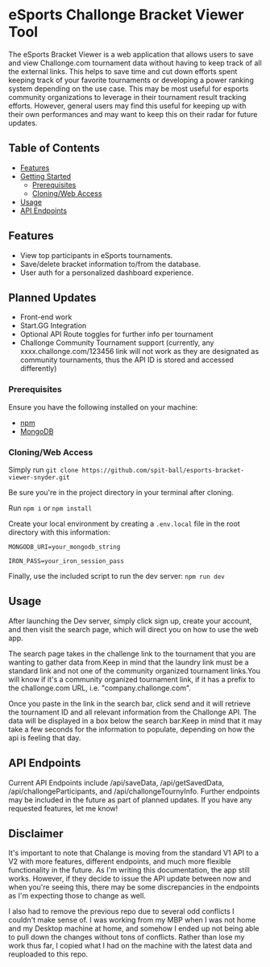 # eSports Challonge Bracket Viewer Tool

The eSports Bracket Viewer is a web application that allows users to save and view Challonge.com tournament data without having to keep track of all the external links. This helps to save time and cut down efforts spent keeping track of your favorite tournaments or developing a power ranking system depending on the use case. This may be most useful for esports community organizations to leverage in their tournament result tracking efforts. However, general users may find this useful for keeping up with their own performances and may want to keep this on their radar for future updates.

## Table of Contents

- [Features](#features)
- [Getting Started](#getting-started)
    - [Prerequisites](#prerequisites)
    - [Cloning/Web Access](#cloningweb-access)
- [Usage](#usage)
- [API Endpoints](#api-endpoints)

## Features
- View top participants in eSports tournaments.
- Save/delete bracket information to/from the database.
- User auth for a personalized dashboard experience.

## Planned Updates
- Front-end work
- Start.GG Integration
- Optional API Route toggles for further info per tournament
- Challonge Community Tournament support (currently, any xxxx.challonge.com/123456 link will not work as they are designated as community tournaments, thus the API ID is stored and accessed differently)

### Prerequisites

Ensure you have the following installed on your machine:
- [npm](https://www.npmjs.com/)
- [MongoDB](https://www.mongodb.com/)

### Cloning/Web Access

Simply run ```git clone https://github.com/spit-ball/esports-bracket-viewer-snyder.git```

Be sure you're in the project directory in your terminal after cloning.

Run ```npm i``` or ```npm install```

Create your local environment by creating a `.env.local` file in the root directory with this information:

```MONGODB_URI=your_mongodb_string```

```IRON_PASS=your_iron_session_pass```

Finally, use the included script to run the dev server:
```npm run dev```

## Usage

After launching the Dev server, simply click sign up, create your account, and then visit the search page, which will direct you on how to use the web app.

The search page takes in the challenge link to the tournament that you are wanting to gather data from.Keep in mind that the laundry link must be a standard link and not one of the community organized tournament links.You will know if it's a community organized tournament link, if it has a prefix to the challonge.com URL, i.e. "company.challonge.com".

Once you paste in the link in the search bar, click send and it will retrieve the tournament ID and all relevant information from the Challonge API. The data will be displayed in a box below the search bar.Keep in mind that it may take a few seconds for the information to populate, depending on how the api is feeling that day.

## API Endpoints

Current API Endpoints include /api/saveData, /api/getSavedData, /api/challongeParticipants, and /api/challongeTournyInfo. Further endpoints may be included in the future as part of planned updates. If you have any requested features, let me know!

## Disclaimer

It's important to note that Chalange is moving from the standard V1 API to a V2 with more features, different endpoints, and much more flexible functionality in the future. As I'm writing this documentation, the app still works. However, if they decide to issue the API update between now and when you're seeing this, there may be some discrepancies in the endpoints as I'm expecting those to change as well.

I also had to remove the previous repo due to several odd conflicts I couldn't make sense of. I was working from my MBP when I was not home and my Desktop machine at home, and somehow I ended up not being able to pull down the changes without tons of conflicts. Rather than lose my work thus far, I copied what I had on the machine with the latest data and reuploaded to this repo.

